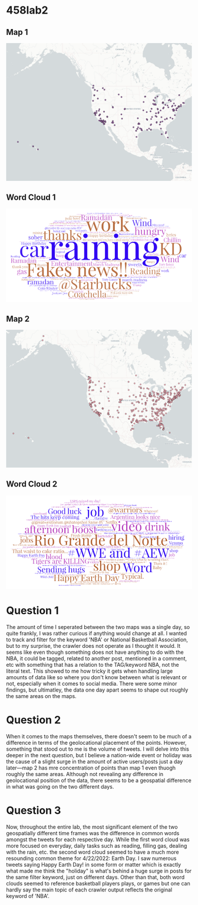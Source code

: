 # 458lab2

## Map 1
![map1](/img/lab2_map.png)

## Word Cloud 1
![map2](/img/Word_Art.png)

## Map 2
![cloud1](/img/lab2_map2.png)

## Word Cloud 2
![cloud2](/img/Word_Art2.png)

# Question 1
The amount of time I seperated between the two maps was a single day, so quite frankly, I was rather curious if anything would change at all. I wanted to track and filter for the keyword 'NBA' or National Basketball Association, but to my surprise, the crawler does not operate as I thought it would. It seems like even though something does not have anything to do with the NBA, it could be tagged, related to another post, mentioned in a comment, etc with something that has a relation to the TAG/keyword NBA, not the literal text. This showed to me how tricky it gets when handling large amounts of data like so where you don't know between what is relevant or not, especially when it comes to social media. There were some minor findings, but ultimatley, the data one day apart seems to shape out roughly the same areas on the maps.

# Question 2
When it comes to the maps themselves, there doesn't seem to be much of a difference in terms of the geolocational placement of the points. However, something that stood out to me is the volume of tweets. I will delve into this deeper in the next question, but I believe a nation-wide event or holiday was the cause of a slight surge in the amount of active users/posts just a day later—map 2 has mre concentration of points than map 1 even thuogh roughly the same areas. Although not revealing any difference in geolocational position of the data, there seems to be a geospatial difference in what was going on the two different days.

# Question 3
Now, throughout the entire lab, the most significant element of the two geospatially different time frames was the difference in common words amongst the tweets for each respective day. While the first word cloud was more focused on everyday, daily tasks such as reading, filling gas, dealing with the rain, etc. the second word cloud seemed to have a much more resounding common theme for 4/22/2022: Earth Day. I saw numerous tweets saying Happy Earth Day! in some form or matter which is exactly what made me think the "holiday" is what's behind a huge surge in posts for the same filter keyword, just on different days. Other than that, both word clouds seemed to reference basketball players  plays, or games but one can hardly say the main topic of each crawler output reflects the original keyword of 'NBA'.